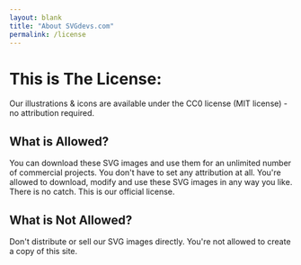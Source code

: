 ```yaml
---
layout: blank
title: "About SVGdevs.com"
permalink: /license
---
```



# This is The License:

Our illustrations & icons are available under the CC0 license (MIT license) - no attribution required.

## What is Allowed?

You can download these SVG images and use them for an unlimited number of commercial projects. You don't have to set any attribution at all. You're allowed to download, modify and use these SVG images in any way you like.
There is no catch. This is our official license.

## What is Not Allowed?

Don't distribute or sell our SVG images directly. You're not allowed to create a copy of this site.








